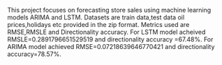 This project focuses on forecasting store sales using machine learning models ARIMA and LSTM.
Datasets are train data,test data oil prices,holidays etc provided in the zip format.
Metrics used are RMSE,RMSLE and Directionality accuracy.
For LSTM model acheived RMSLE=0.2891796651529519 and directionality accuracy =67.48%.
For ARIMA model achieved RMSE=0.07218639646770421 and directionality accuracy=78.57%.


